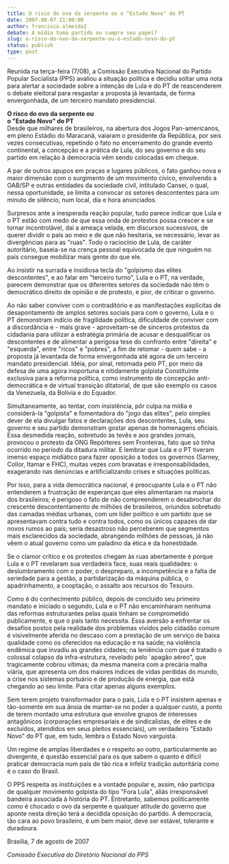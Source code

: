 ```yaml
---
title: O risco do ovo da serpente ou o "Estado Novo" do PT
date: 2007-08-07 21:00:00
author: francisco.almeida2
debate: A mídia toma partido ou cumpre seu papel?
slug: o-risco-do-ovo-da-serpente-ou-o-estado-novo-do-pt
status: publish 
type: post
---
```


  
Reunida na terça-feira (7/08), a Comissão Executiva Nacional do Partido Popular Socialista (PPS) avaliou a situação política e decidiu soltar uma nota para alertar a sociedade sobre a intenção de Lula e do PT de reascenderem o debate eleitoral para resgastar a proposta já levantada, de forma envergonhada, de um terceiro mandato presidencial.  
  
**O risco do ovo da serpente ou   
o "Estado Novo" do PT**  
Desde que milhares de brasileiros, na abertura dos Jogos Pan-americanos, em pleno Estádio do Maracanã, vaiaram o presidente da República, por seis vezes consecutivas, repetindo o fato no encerramento do grande evento continental, a concepção e a prática de Lula, do seu governo e do seu partido em relação à democracia vêm sendo colocadas em cheque.   
  
A par de outros apupos em praças e lugares públicos, o fato ganhou nova e maior dimensão com o surgimento de um movimento cívico, envolvendo a OAB/SP e outras entidades da sociedade civil, intitulado Cansei, o qual, nessa oportunidade, se limita a convocar os setores descontentes para um minuto de silêncio, num local, dia e hora anunciados.  
  
Surpresos ante a inesperada reação popular, tudo parece indicar que Lula e o PT estão com medo de que essa onda de protestos possa crescer e se tornar incontrolável, daí a ameaça velada, em discursos sucessivos, de querer dividir o país ao meio e de que não hesitaria, se necessário, levar as divergências para as "ruas". Todo o raciocínio de Lula, de caráter autoritário, baseia-se na crença pessoal equivocada de que ninguém no país consegue mobilizar mais gente do que ele.   
  
Ao insistir na surrada e insidiosa tecla do "golpismo das elites descontentes", e ao falar em "terceiro turno", Lula e o PT, na verdade, parecem demonstrar que os diferentes setores da sociedade não têm o democrático direito de opinião e de protesto, e pior, de criticar o governo.  
  
Ao não saber conviver com o contraditório e as manifestações explícitas de desapontamento de amplos setores sociais para com o governo, Lula e o PT demonstram indício de fragilidade política, dificuldade de conviver com a discordância e - mais grave - aproveitam-se de sinceros protestos da cidadania para utilizar a estratégia primária de acusar e desqualificar os descontentes e de alimentar a perigosa tese do confronto entre "direita" e "esquerda", entre "ricos" e "pobres", a fim de retomar - quem sabe - a proposta já levantada de forma envergonhada até agora de um terceiro mandato presidencial. Idéia, por sinal, retomada pelo PT, por meio da defesa de uma agora inoportuna e nitidamente golpista Constituinte exclusiva para a reforma política, como instrumento de concepção anti-democrática e de virtual transição ditatorial, de que são exemplo os casos da Venezuela, da Bolívia e do Equador.  
  
Simultaneamente, ao tentar, com insistência, pôr culpa na mídia e considerá-la "golpista" e fomentadora do "jogo das elites", pelo simples dever de ela divulgar fatos e declarações dos descontentes, Lula, seu governo e seu partido demonstram gostar apenas de homenagens oficiais. Essa desmedida reação, sobretudo às tevês e aos grandes jornais, provocou o protesto da ONG Repórteres sem Fronteiras, fato que só tinha ocorrido no período da ditadura militar. E lembrar que Lula e o PT tiveram imenso espaço midiático para fazer oposição a todos os governos (Sarney, Collor, Itamar e FHC), muitas vezes com bravatas e irresponsabilidades, exagerando nas denúncias e artificializando crises e situações políticas.  
  
Por isso, para a vida democrática nacional, é preocupante Lula e o PT não entenderem a frustração de esperanças que eles alimentaram na maioria dos brasileiros; é perigoso o fato de não compreenderem o desabrochar do crescente descontentamento de milhões de brasileiros, oriundos sobretudo das camadas médias urbanas, com um líder político e um partido que se apresentavam contra tudo e contra todos, como os únicos capazes de dar novos rumos ao país; seria desastroso não perceberem que segmentos mais esclarecidos da sociedade, abrangendo milhões de pessoas, já não vêem o atual governo como um paladino da ética e da honestidade.   
  
Se o clamor crítico e os protestos chegam às ruas abertamente é porque Lula e o PT revelaram sua verdadeira face, suas reais qualidades: o deslumbramento com o poder, o despreparo, a incompetência e a falta de seriedade para a gestão, a partidarização da máquina pública, o apadrinhamento, a cooptação, o assalto aos recursos do Tesouro.   
  
Como é do conhecimento público, depois de concluído seu primeiro mandato e iniciado o segundo, Lula e o PT não encaminharam nenhuma das reformas estruturantes pelas quais tinham se comprometido publicamente, e que o país tanto necessita. Essa aversão a enfrentar os desafios postos pela realidade dos problemas vividos pelo cidadão comum é visivelmente aferida no descaso com a prestação de um serviço de baixa qualidade como os oferecidos na educação e na saúde; na violência endêmica que invadiu as grandes cidades; na leniência com que é tratado o colossal colapso da infra-estrutura, revelado pelo ´apagão aéreo", que tragicamente cobrou vítimas; da mesma maneira com a precária malha viária, que apresenta um dos maiores índices de vidas perdidas do mundo, a crise nos sistemas portuário e de produção de energia, que está chegando ao seu limite. Para citar apenas alguns exemplos.   
  
Sem terem projeto transformador para o país, Lula e o PT insistem apenas e tão-somente em sua ânsia de manter-se no poder a qualquer custo, a ponto de terem montado uma estrutura que envolve grupos de interesses antagônicos (corporações empresariais e de sindicalistas, de elites e de excluídos, atendidos em seus pleitos essenciais), um verdadeiro "Estado Novo" do PT que, em tudo, lembra o Estado Novo varguista.   
  
Um regime de amplas liberdades e o respeito ao outro, particularmente ao divergente, é questão essencial para os que sabem o quanto é difícil praticar democracia num país de tão rica e infeliz tradição autoritária como é o caso do Brasil.  
  
O PPS respeita as instituições e a vontade popular e, assim, não participa de qualquer movimento golpista do tipo "Fora Lula", aliás irresponsável bandeira associada à história do PT. Entretanto, sabemos politicamente como é chocado o ovo da serpente e qualquer atitude do governo que aponte nesta direção terá a decidida oposição do partido. A democracia, tão cara ao povo brasileiro, é um bem maior, deve ser estável, tolerante e duradoura.  
  
Brasília, 7 de agosto de 2007   
  
*Comissão Executiva do Diretório Nacional do PPS*
